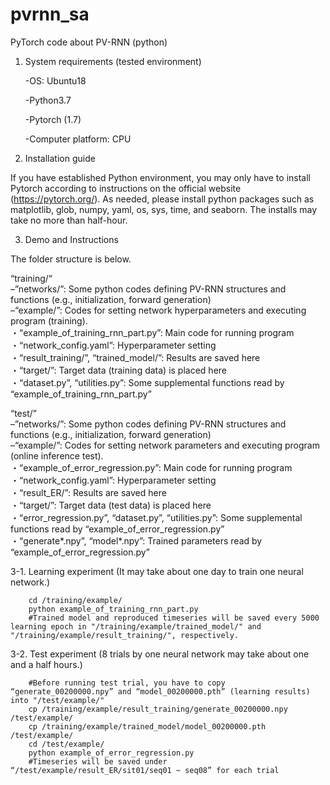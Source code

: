 # pvrnn_sa
PyTorch code about PV-RNN (python)
1. System requirements (tested environment)

    -OS: Ubuntu18

    -Python3.7

    -Pytorch (1.7)

    -Computer platform: CPU
  
2. Installation guide
  
  If you have established Python environment, you may only have to install Pytorch according to instructions on the official website (https://pytorch.org/).
As needed, please install python packages such as matplotlib, glob, numpy, yaml, os, sys, time, and seaborn.
The installs may take no more than half-hour.

3. Demo and Instructions
  
  The folder structure is below. 

“training/“  
    –”networks/”: Some python codes defining PV-RNN structures and functions (e.g., initialization, forward generation)  
    –“example/”: Codes for setting network hyperparameters and executing program (training).  
        ・“example_of_training_rnn_part.py”: Main code for running program  
        ・“network_config.yaml”: Hyperparameter setting  
        ・“result_training/”, “trained_model/”: Results are saved here  
        ・“target/”: Target data (training data) is placed here  
        ・“dataset.py”, “utilities.py”: Some supplemental functions read by “example_of_training_rnn_part.py”  
    
“test/”  
    –”networks/”: Some python codes defining PV-RNN structures and functions (e.g., initialization, forward generation)  
    –“example/”: Codes for setting network parameters and executing program (online inference test).  
        ・“example_of_error_regression.py”: Main code for running program  
        ・“network_config.yaml”: Hyperparameter setting  
        ・“result_ER/”: Results are saved here  
        ・“target/”: Target data (test data) is placed here  
        ・“error_regression.py”, “dataset.py”, “utilities.py”: Some supplemental functions read by “example_of_error_regression.py”  
        ・“generate*.npy”, “model*.npy”: Trained parameters read by “example_of_error_regression.py” 

3-1. Learning experiment (It may take about one day to train one neural network.)
        
        cd /training/example/
        python example_of_training_rnn_part.py
        #Trained model and reproduced timeseries will be saved every 5000 learning epoch in "/training/example/trained_model/" and "/training/example/result_training/", respectively.
        
3-2. Test experiment (8 trials by one neural network may take about one and a half hours.)
        
        #Before running test trial, you have to copy “generate_00200000.npy” and “model_00200000.pth” (learning results) into "/test/example/"
        cp /training/example/result_training/generate_00200000.npy /test/example/
        cp /training/example/trained_model/model_00200000.pth /test/example/
        cd /test/example/
        python example_of_error_regression.py
        #Timeseries will be saved under “/test/example/result_ER/sit01/seq01 ~ seq08” for each trial
         
